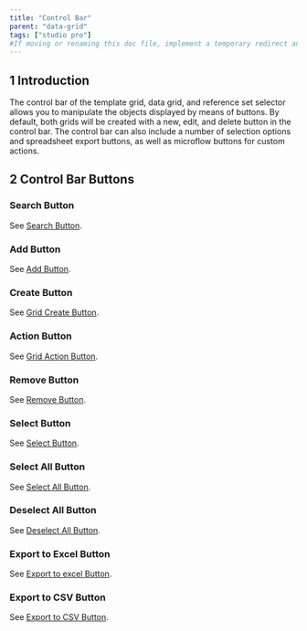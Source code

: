 ```yaml
---
title: "Control Bar"
parent: "data-grid"
tags: ["studio pro"]
#If moving or renaming this doc file, implement a temporary redirect and let the respective team know they should update the URL in the product. See Mapping to Products for more details.
---
```


## 1 Introduction

The control bar of the template grid, data grid, and reference set selector allows you to manipulate the objects displayed by means of buttons. By default, both grids will be created with a new, edit, and delete button in the control bar. The control bar can also include a number of selection options and spreadsheet export buttons, as well as microflow buttons for custom actions. 

## 2 Control Bar Buttons

### Search Button

See [Search Button](search-button).

### Add Button

See [Add Button](add-button).

### Create Button

See [Grid Create Button](grid-new-button).

### Action Button

See [Grid Action Button](grid-action-button).

### Remove Button

See [Remove Button](remove-button).

### Select Button

See [Select Button](select-button).

### Select All Button

See [Select All Button](select-all-button).

### Deselect All Button

See [Deselect All Button](deselect-all-button).

### Export to Excel Button

See [Export to excel Button](export-to-excel-button).

### Export to CSV Button

See [Export to CSV Button](export-to-csv-button).
